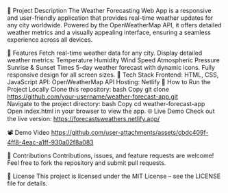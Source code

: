 📖 Project Description
The Weather Forecasting Web App is a responsive and user-friendly application that provides real-time weather updates for any city worldwide. Powered by the OpenWeatherMap API, it offers detailed weather metrics and a visually appealing interface, ensuring a seamless experience across all devices.

🌟 Features
Fetch real-time weather data for any city.
Display detailed weather metrics:
Temperature
Humidity
Wind Speed
Atmospheric Pressure
Sunrise & Sunset Times
5-day weather forecast with dynamic icons.
Fully responsive design for all screen sizes.
🔧 Tech Stack
Frontend: HTML, CSS, JavaScript
API: OpenWeatherMap API
Hosting: Netlify
🚀 How to Run the Project Locally
Clone this repository:
bash
Copy
git clone https://github.com/your-username/weather-forecast-app.git  
Navigate to the project directory:
bash
Copy
cd weather-forecast-app  
Open index.html in your browser to view the app.
🌐 Live Demo
Check out the live version: https://forecastsweathers.netlify.app/

📽️ Demo Video
https://github.com/user-attachments/assets/cbdc409f-4ff8-4eac-a1ff-930a02f8a083


🤝 Contributions
Contributions, issues, and feature requests are welcome! Feel free to fork the repository and submit pull requests.

📜 License
This project is licensed under the MIT License – see the LICENSE file for details.

